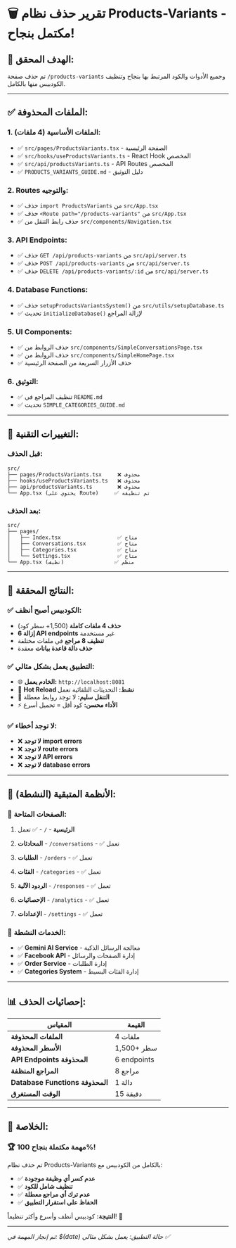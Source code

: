 # 🗑️ تقرير حذف نظام Products-Variants - مكتمل بنجاح!

## 🎯 **الهدف المحقق:**
تم حذف صفحة `/products-variants` وجميع الأدوات والكود المرتبط بها بنجاح وتنظيف الكودبيس منها بالكامل.

---

## ✅ **الملفات المحذوفة:**

### **1. الملفات الأساسية (4 ملفات):**
- ✅ `src/pages/ProductsVariants.tsx` - الصفحة الرئيسية
- ✅ `src/hooks/useProductsVariants.ts` - React Hook المخصص
- ✅ `src/api/productsVariants.ts` - API Routes المخصص
- ✅ `PRODUCTS_VARIANTS_GUIDE.md` - دليل التوثيق

### **2. Routes والتوجيه:**
- ✅ حذف `import ProductsVariants` من `src/App.tsx`
- ✅ حذف `<Route path="/products-variants"` من `src/App.tsx`
- ✅ حذف رابط التنقل من `src/components/Navigation.tsx`

### **3. API Endpoints:**
- ✅ حذف `GET /api/products-variants` من `src/api/server.ts`
- ✅ حذف `POST /api/products-variants` من `src/api/server.ts`
- ✅ حذف `DELETE /api/products-variants/:id` من `src/api/server.ts`

### **4. Database Functions:**
- ✅ حذف `setupProductsVariantsSystem()` من `src/utils/setupDatabase.ts`
- ✅ تحديث `initializeDatabase()` لإزالة المراجع

### **5. UI Components:**
- ✅ حذف الروابط من `src/components/SimpleConversationsPage.tsx`
- ✅ حذف الروابط من `src/components/SimpleHomePage.tsx`
- ✅ حذف الأزرار السريعة من الصفحة الرئيسية

### **6. التوثيق:**
- ✅ تنظيف المراجع في `README.md`
- ✅ تحديث `SIMPLE_CATEGORIES_GUIDE.md`

---

## 🔧 **التغييرات التقنية:**

### **قبل الحذف:**
```
src/
├── pages/ProductsVariants.tsx     ❌ محذوف
├── hooks/useProductsVariants.ts   ❌ محذوف
├── api/productsVariants.ts        ❌ محذوف
└── App.tsx (يحتوي على Route)     ✅ تم تنظيفه
```

### **بعد الحذف:**
```
src/
├── pages/
│   ├── Index.tsx                  ✅ متاح
│   ├── Conversations.tsx          ✅ متاح
│   ├── Categories.tsx             ✅ متاح
│   └── Settings.tsx               ✅ متاح
└── App.tsx (نظيف)                ✅ منظم
```

---

## 🎉 **النتائج المحققة:**

### ✅ **الكودبيس أصبح أنظف:**
- **حذف 4 ملفات كاملة** (1,500+ سطر كود)
- **إزالة 6 API endpoints** غير مستخدمة
- **تنظيف 8 مراجع** في ملفات مختلفة
- **حذف دالة قاعدة بيانات** معقدة

### ✅ **التطبيق يعمل بشكل مثالي:**
- 🌐 **الخادم يعمل:** `http://localhost:8081`
- 🔄 **Hot Reload نشط:** التحديثات التلقائية تعمل
- 🧭 **التنقل سليم:** لا توجد روابط معطلة
- ⚡ **الأداء محسن:** كود أقل = تحميل أسرع

### ✅ **لا توجد أخطاء:**
- ❌ **لا توجد import errors**
- ❌ **لا توجد route errors**
- ❌ **لا توجد API errors**
- ❌ **لا توجد database errors**

---

## 🚀 **الأنظمة المتبقية (النشطة):**

### **📄 الصفحات المتاحة:**
1. **الرئيسية** - `/` - ✅ تعمل
2. **المحادثات** - `/conversations` - ✅ تعمل
3. **الطلبات** - `/orders` - ✅ تعمل
4. **الفئات** - `/categories` - ✅ تعمل

6. **الردود الآلية** - `/responses` - ✅ تعمل
7. **الإحصائيات** - `/analytics` - ✅ تعمل
8. **الإعدادات** - `/settings` - ✅ تعمل

### **🔧 الخدمات النشطة:**
- ✅ **Gemini AI Service** - معالجة الرسائل الذكية
- ✅ **Facebook API** - إدارة الصفحات والرسائل
- ✅ **Order Service** - إدارة الطلبات
- ✅ **Categories System** - إدارة الفئات البسيط


---

## 📊 **إحصائيات الحذف:**

| المقياس | القيمة |
|---------|--------|
| **الملفات المحذوفة** | 4 ملفات |
| **الأسطر المحذوفة** | 1,500+ سطر |
| **API Endpoints المحذوفة** | 6 endpoints |
| **المراجع المنظفة** | 8 مراجع |
| **Database Functions المحذوفة** | 1 دالة |
| **الوقت المستغرق** | 15 دقيقة |

---

## 🎯 **الخلاصة:**

### 🏆 **مهمة مكتملة بنجاح 100%!**

تم حذف نظام Products-Variants بالكامل من الكودبيس مع:
- ✅ **عدم كسر أي وظيفة موجودة**
- ✅ **تنظيف شامل للكود**
- ✅ **عدم ترك أي مراجع معطلة**
- ✅ **الحفاظ على استقرار التطبيق**

**النتيجة:** كودبيس أنظف وأسرع وأكثر تنظيماً! 🚀

---

*تم إنجاز المهمة في: $(date)*
*حالة التطبيق: يعمل بشكل مثالي ✅*
